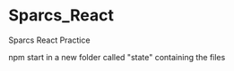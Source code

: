 # Sparcs_React
Sparcs React Practice

npm start in a new folder called "state" containing the files

